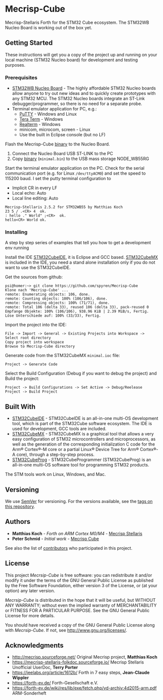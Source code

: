 # Mecrisp-Cube

Mecrisp-Stellaris Forth for the STM32 Cube ecosystem. 
The STM32WB Nucleo Board is working out of the box yet. 

## Getting Started

These instructions will get you a copy of the project up and running on your local 
machine (STM32 Nucleo board) for development and testing purposes. 

### Prerequisites

* [STM32WB Nucleo Board](https://www.st.com/en/evaluation-tools/p-nucleo-wb55.html) - 
  The highly affordable STM32 Nucleo boards allow anyone to try out 
  new ideas and to quickly create prototypes with any STM32 MCU. 
  The STM32 Nucleo boards integrate an ST-Link debugger/programmer, 
  so there is no need for a separate probe.
* Terminal emulator application for PC, e.g.: 
  * [PuTTY](http://www.putty.org/) - Windows and Linux
  * [Tera Term](http://en.sourceforge.jp/projects/ttssh2/) - Windows
  * [Realterm](http://realterm.sourceforge.net/) - Windows
  * minicom, microcom, screen - Linux
  * Use the built in Eclipse console (but no LF)
 
Flash the Mecrisp-Cube [binary](Release/minimal.bin) to the Nucleo Board.

1. Connect the Nucleo Board USB ST-LINK to the PC
2. Copy [binary](Release/minimal.bin) (`minimal.bin`) to the USB mass 
   storage NODE_WB55RG

Start the terminal emulator application on the PC. 
Check for the serial communication port (e.g. for Linux `/dev/ttyACM0`) 
and set the speed to 115200 baud. 
I set the putty terminal configuration to 

  * Implicit CR in every LF 
  * Local echo: Auto
  * Local line editing: Auto
  
```forth
Mecrisp-Stellaris 2.5.2 for STM32WB55 by Matthias Koch
23 5 / .<CR> 4  ok.
: hello ." World" ;<CR>  ok.
hello<CR> World ok.
```

### Installing

A step by step series of examples that tell you how to get a development env running

Install the IDE [STM32CubeIDE](https://www.st.com/en/development-tools/stm32cubeide.html), 
it is Eclipse and GCC based. 
[STM32CubeMX](https://www.st.com/en/development-tools/stm32cubemx.html)
is included in the IDE, you need a stand alone installation only if 
you do not want to use the STM32CubeIDE.  

Get the sources from github:

```
psi@homer:~> git clone https://github.com/spyren/Mecrisp-Cube
Klone nach 'Mecrisp-Cube' ...
remote: Enumerating objects: 106, done.
remote: Counting objects: 100% (106/106), done.
remote: Compressing objects: 100% (71/71), done.
remote: Total 106 (delta 33), reused 106 (delta 33), pack-reused 0
Empfange Objekte: 100% (106/106), 938.96 KiB | 2.39 MiB/s, Fertig.
Löse Unterschiede auf: 100% (33/33), Fertig.
```

Import the project into the IDE:

```
File -> Import -> General -> Existing Projects into Workspace ->
Select root directory
Copy project into workspace
Browse to Mecrisp-Cube directory
```

Generate code from the STM32CubeMX `minimal.ioc` file:

```
Project -> Generate Code 
```

Select the Build Configuration (Debug if you want to debug the project) and Build the project:

```
Project -> Build Configurations -> Set Active -> Debug/Reelease 
Project -> Build Project
```


## Built With

* [STM32CubeIDE](https://www.st.com/en/development-tools/stm32cubeide.html) - 
  STM32CubeIDE is an all-in-one multi-OS development tool, 
  which is part of the STM32Cube software ecosystem. The IDE is used for 
  development, GCC tools are included.
* [STM32CubeMX](https://www.st.com/en/development-tools/stm32cubemx.html) - 
  STM32CubeMX is a graphical tool that allows a very easy configuration of 
  STM32 microcontrollers and microprocessors, as well as the generation of 
  the corresponding initialization C code for the Arm® Cortex®-M core or a 
  partial Linux® Device Tree for Arm® Cortex®-A core), through a step-by-step process. 
* [STM32CubeProg](https://www.st.com/en/development-tools/stm32cubeprog.html) - 
  STM32CubeProgrammer (STM32CubeProg) is an all-in-one multi-OS software 
  tool for programming STM32 products. 

The STM tools work on Linux, Windows, and Mac.


## Versioning

We use [SemVer](http://semver.org/) for versioning. For the versions available, see the [tags on this repository](https://github.com/your/project/tags). 

## Authors

* **Matthias Koch** - *Forth on ARM Cortex M0/M4* - [Mecrisp Stellaris](http://mecrisp.sourceforge.net/)
* **Peter Schmid** - *Initial work* - [Mecrisp Cube](http://spyr.ch/twiki/bin/view/Cosmac/ForthSTM32WB)

See also the list of [contributors](https://github.com/your/project/contributors) who participated in this project.

## License

This project *Mecrsip-Cube* is free software: you can redistribute it
and/or modify it under the terms of the GNU General Public License as
published by the Free Software Foundation, either version 3 of the
License, or (at your option) any later version.

*Mecrsip-Cube* is distributed in the hope that it will be useful,
but WITHOUT ANY WARRANTY; without even the implied warranty of
MERCHANTABILITY or FITNESS FOR A PARTICULAR PURPOSE.  See the
GNU General Public License for more details.

You should have received a copy of the GNU General Public License along
with *Mecrsip-Cube*. If not, see http://www.gnu.org/licenses/.

## Acknowledgments

* http://mecrisp.sourceforge.net/ Original Mecrisp project, **Matthias Koch**
* https://mecrisp-stellaris-folkdoc.sourceforge.io/ Mecrisp Stellaris Unofficial UserDoc, **Terry Porter**
* https://jeelabs.org/article/1612b/ Forth in 7 easy steps, **Jean-Claude Wippler**
* https://forth-ev.de/ Forth-Gesellschaft e.V.
* https://forth-ev.de/wiki/res/lib/exe/fetch.php/vd-archiv:4d2015-arm.pdf ARM-Sonderheft


